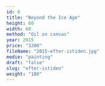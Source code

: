 ```yaml
---
id: 8
title: "Beyond the Ice Age"
height: 60
width: 60
method: "Oil on canvas"
year: 2015
price: "3200"
fileName: "2015-efter-istiden.jpg"
medie: "painting"
draft: "false"
slug: "efter-istiden"
weight: "180"
---
```

